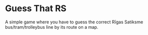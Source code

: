 # Guess That RS

A simple game where you have to guess the correct Rīgas Satiksme bus/tram/trolleybus line by its route on a map.
